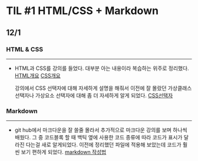 # TIL #1 HTML/CSS + Markdown
## 12/1

### HTML & CSS
***
- HTML과 CSS를 강의를 들었다. 대부분 아는 내용이라 복습하는 위주로 정리했다. [HTML개요](https://github.com/mrlee323/TIL/blob/main/HTML_CSS/html_basic.md)
[CSS개요](https://github.com/mrlee323/TIL/blob/main/HTML_CSS/css_basic.md)

  강의에서 CSS 선택자에 대해 자세하게 설명을 해줘서 이전에 잘 몰랐던 가상클래스 선택자나 가상요소 선택자에 대해 좀 더 자세하게 알게 되었다. [CSS선택자](https://github.com/mrlee323/TIL/blob/main/HTML_CSS/css_selector.md)

### Markdown
***
- git hub에서 마크다운을 잘 쓸줄 몰라서 추가적으로 마크다운 강의를 보며 하나씩 배웠다. 그 중 코드블록 할 때 백틱 옆에 사용한 코드 종류에 따라 코드가 표시가 달라진 다는걸 새로 알게되었다. 이전에 정리했던 파일에 적용해 보았는데 코드가 훨씬 보기 편하게 되었다.
[markdown 작성법](https://github.com/mrlee323/TIL/blob/main/Git/markdown.md)
